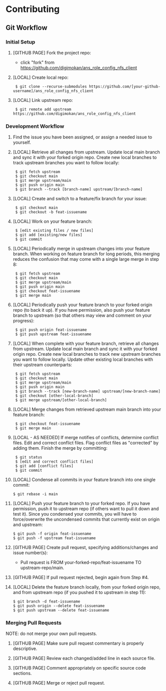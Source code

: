 # Contributing

## Git Workflow

### Initial Setup

1. [GITHUB PAGE] Fork the project repo:

    * click "fork" from https://github.com/digimokan/ans_role_config_nfs_client

2. [LOCAL] Create local repo:

        $ git clone --recurse-submodules https://github.com/[your-github-username]/ans_role_config_nfs_client

3. [LOCAL] Link upstream repo:

        $ git remote add upstream https://github.com/digimokan/ans_role_config_nfs_client

### Development Workflow

1. Find the issue you have been assigned, or assign a needed issue to yourself.

2. [LOCAL] Retrieve all changes from upstream.  Update local main branch and
sync it with your forked origin repo.  Create new local branches to track
upstream branches you want to follow locally:

        $ git fetch upstream
        $ git checkout main
        $ git merge upstream/main
        $ git push origin main
        $ git branch --track [branch-name] upstream/[branch-name]

3. [LOCAL] Create and switch to a feature/fix branch for your issue:

        $ git checkout main
        $ git checkout -b feat-issuename

4. [LOCAL] Work on your feature branch:

        $ [edit existing files / new files]
        $ git add [existing/new files]
        $ git commit

5. [LOCAL] Periodically merge in upstream changes into your feature branch.
When working on feature branch for long periods, this merging reduces the
confusion that may come with a single large merge in step 8:

        $ git fetch upstream
        $ git checkout main
        $ git merge upstream/main
        $ git push origin main
        $ git checkout feat-issuename
        $ git merge main

6. [LOCAL] Periodically push your feature branch to your forked origin repo
(to back it up). If you have permission, also push your feature branch to
upstream (so that others may view and comment on your progress):

        $ git push origin feat-issuename
        $ git push upstream feat-issuename

7. [LOCAL] When complete with your feature branch, retrieve all changes from
upstream. Update local main branch and sync it with your forked origin repo.
Create new local branches to track new upstream branches you want to follow
locally. Update other existing local branches with their upstream counterparts:

        $ git fetch upstream
        $ git checkout main
        $ git merge upstream/main
        $ git push origin main
        $ git branch --track [new-branch-name] upstream/[new-branch-name]
        $ git checkout [other-local-branch]
        $ git merge upstream/[other-local-branch]

8. [LOCAL] Merge changes from retrieved upstream main branch into your feature
branch:

        $ git checkout feat-issuename
        $ git merge main

9. [LOCAL - AS NEEDED] If merge notifies of conflicts, determine conflict files.
Edit and correct conflict files.  Flag conflict files as "corrected" by adding
them. Finish the merge by committing:

        $ git status
        $ [edit and correct conflict files]
        $ git add [conflict files]
        $ git commit

10. [LOCAL] Condense all commits in your feature branch into one single commit:

        $ git rebase -i main

11. [LOCAL] Push your feature branch to your forked repo. If you have
permission, push it to upstream repo (if others want to pull it down and test
it). Since you condensed your commits, you will have to force/overwrite the
uncondensed commits that currently exist on origin and upstream:

        $ git push -f origin feat-issuename
        $ git push -f upstream feat-issuename

12. [GITHUB PAGE] Create pull request, specifying additions/changes and issue
number(s):

    * Pull request is FROM your-forked-repo/feat-issuename TO
      upstream-repo/main.

13. [GITHUB PAGE] If pull request rejected, begin again from Step #4.

14. [LOCAL] Delete the feature branch locally, from your forked origin repo, and
from upstream repo (if you pushed it to upstream in step 11):

        $ git branch -d feat-issuename
        $ git push origin --delete feat-issuename
        $ git push upstream --delete feat-issuename

### Merging Pull Requests

NOTE: do not merge your own pull requests.

1. [GITHUB PAGE] Make sure pull request commentary is properly descriptive.

2. [GITHUB PAGE] Review each changed/added line in each source file.

3. [GITHUB PAGE] Comment appropriately on specific source code sections.

4. [GITHUB PAGE] Merge or reject pull request.

